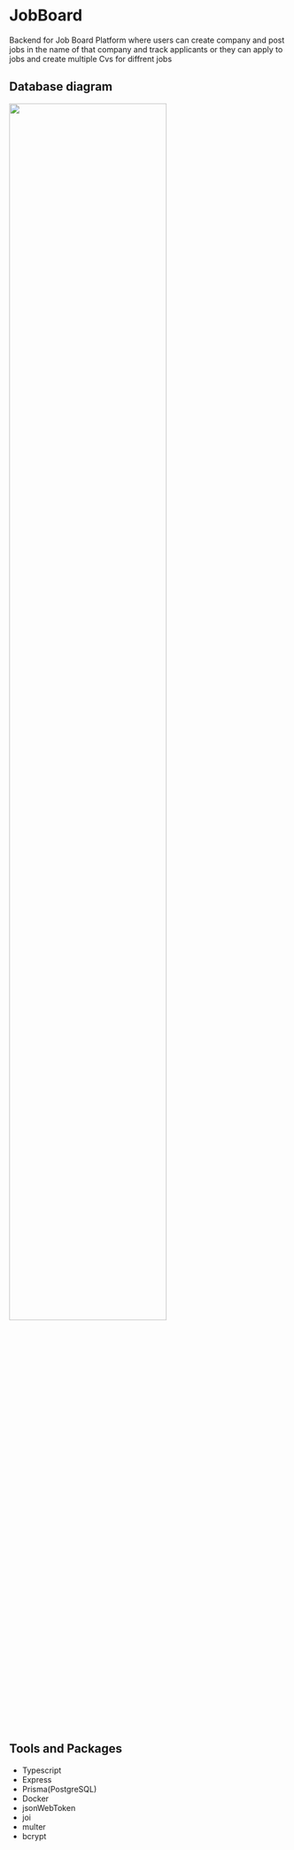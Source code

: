 # JobBoard
Backend for Job Board Platform where users can create company and post jobs in the name of that company and track applicants
or they can apply to jobs and create multiple Cvs for diffrent jobs
 
## Database diagram
<img src="https://github.com/Abd-ShaDoW/JobBoard/assets/89473131/d6900df4-6b1c-4ce4-add8-9ae3bc1a27af" width="75%">


## Tools and Packages
* Typescript
* Express
* Prisma(PostgreSQL)
* Docker
* jsonWebToken
* joi
* multer
* bcrypt


